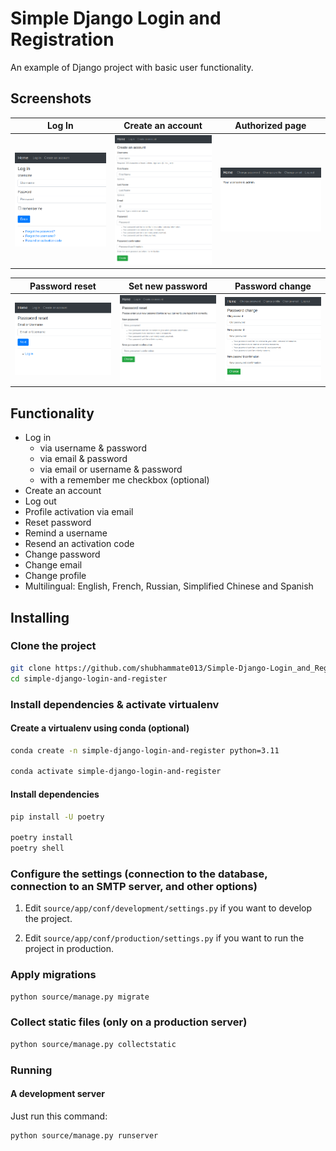 # Simple Django Login and Registration

An example of Django project with basic user functionality.

## Screenshots

| Log In | Create an account | Authorized page |
| -------|--------------|-----------------|
| <img src="source/screenshots/login.png" width="200"> | <img src="source/screenshots/create_an_account.png" width="200"> | <img src="source/screenshots/authorized_page.png" width="200"> |

| Password reset | Set new password | Password change |
| ---------------|------------------|-----------------|
| <img src="source/screenshots/password_reset.png" width="200"> | <img src="source/screenshots/set_new_password.png" width="200"> | <img src="source/screenshots/password_change.png" width="200"> |

## Functionality

- Log in
    - via username & password
    - via email & password
    - via email or username & password
    - with a remember me checkbox (optional)
- Create an account
- Log out
- Profile activation via email
- Reset password
- Remind a username
- Resend an activation code
- Change password
- Change email
- Change profile
- Multilingual: English, French, Russian, Simplified Chinese and Spanish


## Installing

### Clone the project

```bash
git clone https://github.com/shubhammate013/Simple-Django-Login_and_Register.git
cd simple-django-login-and-register
```

### Install dependencies & activate virtualenv

#### Create a virtualenv using conda (optional)

```bash
conda create -n simple-django-login-and-register python=3.11

conda activate simple-django-login-and-register
```

#### Install dependencies

```bash
pip install -U poetry

poetry install
poetry shell
```

### Configure the settings (connection to the database, connection to an SMTP server, and other options)

1. Edit `source/app/conf/development/settings.py` if you want to develop the project.

2. Edit `source/app/conf/production/settings.py` if you want to run the project in production.

### Apply migrations

```bash
python source/manage.py migrate
```

### Collect static files (only on a production server)

```bash
python source/manage.py collectstatic
```

### Running

#### A development server

Just run this command:

```bash
python source/manage.py runserver
```
